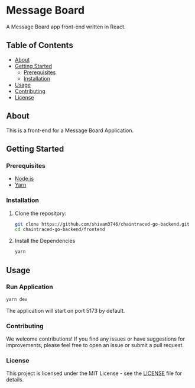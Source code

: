 # Message Board

A Message Board app front-end written in React.

## Table of Contents

- [About](#about)
- [Getting Started](#getting-started)
  - [Prerequisites](#prerequisites)
  - [Installation](#installation)
- [Usage](#usage)
- [Contributing](#contributing)
- [License](#license)

## About

This is a front-end for a Message Board Application.

## Getting Started

### Prerequisites

- [Node.js](https://nodejs.org/)
- [Yarn](https://yarnpkg.com/)

### Installation

1. Clone the repository:

   ```bash
   git clone https://github.com/shivam3746/chaintraced-go-backend.git
   cd chaintraced-go-backend/frontend

2. Install the Dependencies

   ```bash
   yarn

## Usage

### Run Application

   ```bash
   yarn dev
  ```
   The application will start on port 5173 by default.

### Contributing

We welcome contributions! If you find any issues or have suggestions for improvements, please feel free to open an issue or submit a pull request.

### License

This project is licensed under the MIT License - see the [LICENSE](LICENSE) file for details.


